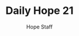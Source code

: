 ---
image: /assets/img/daily-hope-default-artwork.png
title: Daily Hope 21
number: 21
categories:
  - Daily Hope
author: Hope Staff
notes: Daily Hope 21
embed: >-
  EMBED_GOES_HERE
---